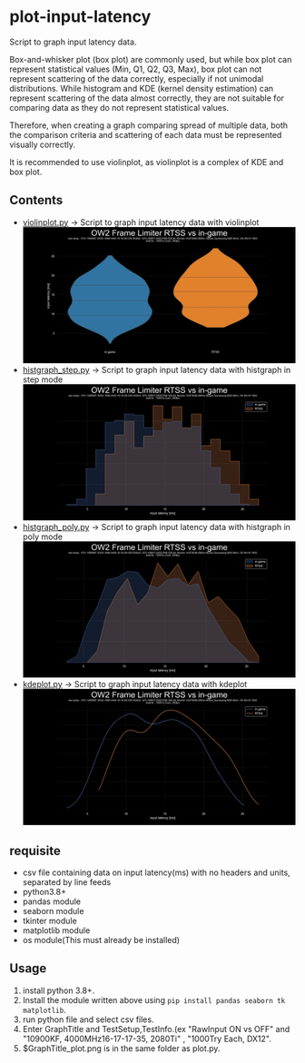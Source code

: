 # plot-input-latency
 Script to graph input latency data.

Box-and-whisker plot (box plot) are commonly used, but while box plot can represent statistical values (Min, Q1, Q2, Q3, Max), box plot can not represent scattering of the data correctly, especially if not unimodal distributions.
While histogram and KDE (kernel density estimation) can represent scattering of the data almost correctly, they are not suitable for comparing data as they do not represent statistical values.

Therefore, when creating a graph comparing spread of multiple data, both the comparison criteria and scattering of each data must be represented visually correctly.

It is recommended to use violinplot, as violinplot is a complex of KDE and box plot.

## Contents
- [violinplot.py](violinplot.py) -> Script to graph input latency data with violinplot  
![preview_violinplot](images/preview_violinplot.png)
- [histgraph_step.py](histgraph_step.py) -> Script to graph input latency data with histgraph in step mode  
![preview_step](images/preview_histgraph_step.png)
- [histgraph_poly.py](histgraph_poly.py) -> Script to graph input latency data with histgraph in poly mode  
![preview_poly](images/preview_histgraph_poly.png)
- [kdeplot.py](kdeplot.py) -> Script to graph input latency data with kdeplot  
![preview_kdeplot](images/preview_kdeplot.png)

## requisite
- csv file containing data on input latency(ms) with no headers and units, separated by line feeds
- python3.8+
- pandas module
- seaborn module
- tkinter module
- matplotlib module
- os module(This must already be installed)

## Usage
1. install python 3.8+.
2. Install the module written above using `pip install pandas seaborn tk matplotlib`.
3. run python file and select csv files.
4. Enter GraphTitle and TestSetup,TestInfo.(ex "RawInput ON vs OFF" and "10900KF, 4000MHz16-17-17-35, 2080Ti" , "1000Try Each, DX12".
5. $GraphTitle_plot.png is in the same folder as plot.py.
